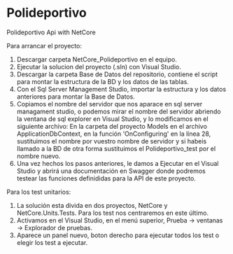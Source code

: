 # Polideportivo
Polideportivo Api with NetCore

Para arrancar el proyecto:
  1) Descargar carpeta NetCore_Polideportivo en el equipo.
  2) Ejecutar la solucion del proyecto (.sln) con Visual Studio.
  3) Descargar la carpeta Base de Datos del repositorio, contiene el script para montar la estructura de la BD y los datos de las tablas.
  4) Con el Sql Server Management Studio, importar la estructura y los datos anteriores para montar la Base de Datos.
  5) Copiamos el nombre del servidor que nos aparace en sql server managament studio, o podemos mirar el nombre del servidor abriendo la
      ventana de sql explorer en Visual Studio, y lo modificamos en el siguiente archivo:
       En la carpeta del proyecto Models en el archivo ApplicationDbContext, en la función 'OnConfiguring' en la línea 28,
       sustituimos el nombre por vuestro nombre de servidor y si habeis llamado a la BD de otra forma sustituimos el Polideportivo_test
       por el nombre nuevo.  
  6) Una vez hechos los pasos anteriores, le damos a Ejecutar en el Visual Studio y abrirá una documentación en Swagger donde podremos
      testear las funciones definididas para la API de este proyecto.


Para los test unitarios:
  1) La solución esta divida en dos proyectos, NetCore y NetCore.Units.Tests. Para los test nos centraremos en este último.
  2) Activamos en el Visual Studio, en el menú superior, Prueba -> ventanas -> Explorador de pruebas.
  3) Aparece un panel nuevo, boton derecho para ejecutar todos los test o elegir los test a ejecutar.
  
